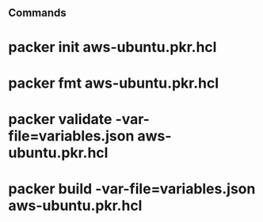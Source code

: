 ## Commands
# packer init aws-ubuntu.pkr.hcl
# packer fmt aws-ubuntu.pkr.hcl 
# packer validate -var-file=variables.json aws-ubuntu.pkr.hcl
# packer build -var-file=variables.json aws-ubuntu.pkr.hcl